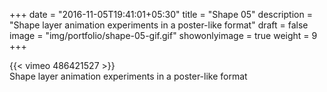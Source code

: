 +++
date = "2016-11-05T19:41:01+05:30"
title = "Shape 05"
description = "Shape layer animation experiments in a poster-like format"
draft = false
image = "img/portfolio/shape-05-gif.gif"
showonlyimage = true
weight = 9
+++

{{< vimeo 486421527 >}}  
Shape layer animation experiments in a poster-like format